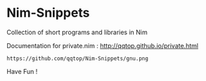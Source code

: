 # Nim-Snippets

Collection of short programs and libraries in Nim

Documentation for private.nim : http://qqtop.github.io/private.html


    https://github.com/qqtop/Nim-Snippets/gnu.png


Have Fun !
